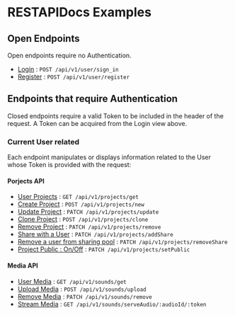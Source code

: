 # RESTAPIDocs Examples

## Open Endpoints

Open endpoints require no Authentication.

* [Login](login.md) : `POST /api/v1/user/sign_in`
* [Register](register.md) : `POST /api/v1/user/register`

## Endpoints that require Authentication

Closed endpoints require a valid Token to be included in the header of the
request. A Token can be acquired from the Login view above.

### Current User related

Each endpoint manipulates or displays information related to the User whose
Token is provided with the request:

#### Porjects API

* [User Projects](projects/get.md) : `GET /api/v1/projects/get`
* [Create Project](projects/new.md) : `POST /api/v1/projects/new`
* [Update Project](projects/update.md) : `PATCH /api/v1/projects/update`
* [Clone Project](projects/clone.md) : `POST /api/v1/projects/clone`
* [Remove Project](projects/remove.md) : `PATCH /api/v1/projects/remove`
* [Share with a User](projects/sharing/add.md) : `PATCH /api/v1/projects/addShare`
* [Remove a user from sharing pool](projects/sharing/remove.md) : `PATCH /api/v1/projects/removeShare`
* [Project Public : On/Off](projects/sharing/public.md) : `PATCH /api/v1/projects/setPublic`

#### Media API

* [User Media](media/get.md) : `GET /api/v1/sounds/get`
* [Upload Media](media/upload.md) : `POST /api/v1/sounds/upload`
* [Remove Media](media/remove.md) : `PATCH /api/v1/sounds/remove`
* [Stream Media](media/stream.md) : `GET /api/v1/sounds/serveAudio/:audioId/:token`


